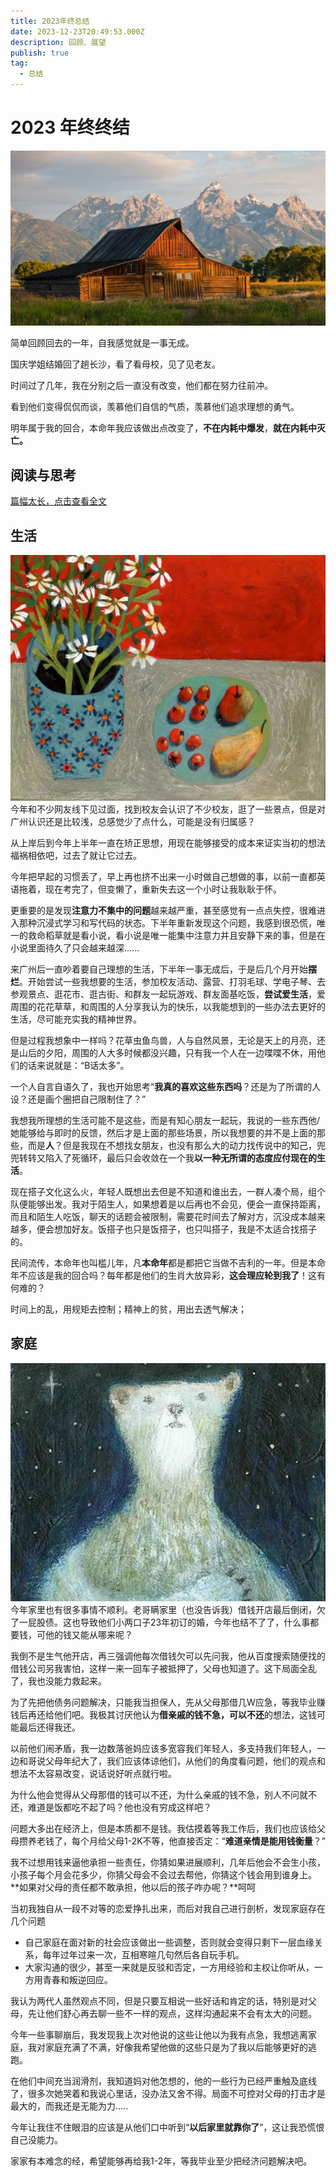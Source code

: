```yaml
---
title: 2023年终总结
date: 2023-12-23T20:49:53.000Z
description: 回顾、展望
publish: true
tag:
  - 总结
---
```

# 2023 年终终结
![pedro-lastra-hXunh-ivkPc.jpg](../images/5039cd68945b75e744fba139507714a8.jpeg)

简单回顾回去的一年，自我感觉就是一事无成。

国庆学姐结婚回了趟长沙，看了看母校，见了见老友。

时间过了几年，我在分别之后一直没有改变，他们都在努力往前冲。

看到他们变得侃侃而谈，羡慕他们自信的气质，羡慕他们追求理想的勇气。

明年属于我的回合，本命年我应该做出点改变了，**不在内耗中爆发**，**就在内耗中灭亡。**
## 阅读与思考
  [篇幅太长，点击查看全文](https://haven.ym94.cn/2023/2023%20%E5%B9%B4%E7%BB%88%E6%80%BB%E7%BB%93/23%E6%80%BB%E7%BB%93-%E6%80%9D%E8%80%83%E5%A6%82%E4%BD%95%E9%98%85%E8%AF%BB.html)
## 生活
![image.png](../images/7e693e4d18df0fce09e95877aaaddaac.png)
今年和不少网友线下见过面，找到校友会认识了不少校友，逛了一些景点，但是对广州认识还是比较浅，总感觉少了点什么，可能是没有归属感？

从上岸后到今年上半年一直在矫正思想，用现在能够接受的成本来证实当初的想法福祸相依吧，过去了就让它过去。

今年把早起的习惯丢了，早上再也挤不出来一小时做自己想做的事，以前一直都英语拖着，现在考完了，但变懒了，重新失去这一个小时让我耿耿于怀。

更重要的是发现**注意力不集中的问题**越来越严重，甚至感觉有一点点失控，很难进入那种沉浸式学习和写代码的状态。下半年重新发现这个问题，我感到很恐慌，唯一的救命稻草就是看小说，看小说是唯一能集中注意力并且安静下来的事，但是在小说里面待久了只会越来越深......

来广州后一直吵着要自己理想的生活，下半年一事无成后，于是后几个月开始**摆烂**。开始尝试一些我想要的生活，参加校友活动、露营、打羽毛球、学电子琴、去参观景点、逛花市、逛古街、和群友一起玩游戏、群友面基吃饭，**尝试爱生活**，爱周围的花花草草，和周围的人分享我认为的快乐，以我能想到的一些办法去更好的生活，尽可能充实我的精神世界。

但是过程我想象中一样吗？花草虫鱼鸟兽，人与自然风景，无论是天上的月亮，还是山后的夕阳，周围的人大多时候都没兴趣，只有我一个人在一边喋喋不休，用他们的话来说就是：“B话太多”。

一个人自言自语久了，我也开始思考“**我真的喜欢这些东西吗**？还是为了所谓的人设？还是画个圈把自己限制住了？”

我想我所理想的生活可能不是这些，而是有知心朋友一起玩，我说的一些东西他/她能够给与即时的反馈，然后才是上面的那些场景，所以我想要的并不是上面的那些，而是**人**？但是我现在不想找女朋友，也没有那么大的动力找传说中的知己，兜兜转转又陷入了死循环，最后只会收敛在一个我**以一种无所谓的态度应付现在的生活**。

现在搭子文化这么火，年轻人既想出去但是不知道和谁出去，一群人凑个局，组个队便能够出发。我对于陌生人，如果想着是以后再也不会见，便会一直保持距离，而且和陌生人吃饭，聊天的话题会被限制，需要花时间去了解对方，沉没成本越来越多，便会想加好友。饭搭子也只是饭搭子，也只叫搭子，我是不太适合找搭子的。

民间流传，本命年也叫槛儿年，凡**本命年**都是都把它当做不吉利的一年。但是本命年不应该是我的回合吗？每年都是他们的生肖大放异彩，**这会理应轮到我了**！这有何难的？

时间上的乱，用规矩去控制；精神上的贫，用出去透气解决；


## 家庭
![image.png](../images/0db0a3544d9aeaba3b3dc70b15d5eea9.png)
今年家里也有很多事情不顺利。老哥瞒家里（也没告诉我）借钱开店最后倒闭，欠了一屁股债。这也导致他们小两口子23年初订的婚，今年也结不了了，什么事都要钱，可他的钱又能从哪来呢？

我倒不是生气他开店，再三强调他每次借钱欠可以先问我，他从百度搜索随便找的借钱公司另我害怕，这样一来一回车子被抵押了，父母也知道了。这下局面全乱了，我也没能力救起来。

为了先把他债务问题解决，只能我当担保人，先从父母那借几W应急，等我毕业赚钱后再还给他们吧。我极其讨厌他认为**借亲戚的钱不急，可以不还**的想法，这钱可能最后还得我还。

以前他们闹矛盾，我一边数落爸妈应该多宽容我们年轻人，多支持我们年轻人，一边和哥说父母年纪大了，我们应该体谅他们，从他们的角度看问题，他们的观点和想法不太容易改变，说话说好听点就行啦。

为什么他会觉得从父母那借的钱可以不还，为什么亲戚的钱不急，别人不问就不还，难道是饭都吃不起了吗？他也没有穷成这样吧？

问题大多出在经济上，但是本质都不是钱。我估摸着等我工作后，我们也应该给父母攒养老钱了，每个月给父母1-2K不等，他直接否定：“**难道亲情是能用钱衡量**？” 

我不过想用钱来逼他承担一些责任，你猜如果进展顺利，几年后他会不会生小孩，小孩子每个月会花多少，你猜父母会不会过去帮他，你猜这个钱会用到谁身上。**如果对父母的责任都不敢承担，他以后的孩子咋办呢？**呵呵

当初我独自从一段不对等的恋爱挣扎出来，而后对我自己进行剖析，发现家庭存在几个问题

- 自己家庭在面对新的社会应该做出一些调整，否则就会变得只剩下一层血缘关系，每年过年过来一次，互相寒暄几句然后各自玩手机。
- 大家沟通的很少，甚至一来就是反驳和否定，一方用经验和主权让你听从，一方用青春和叛逆回应。

我认为两代人虽然观点不同，但是只要互相说一些好话和肯定的话，特别是对父母，先让他们舒心再去聊一些不一样的观点，这样沟通起来不会有太大的问题。

今年一些事聊崩后，我发现我上次对他说的这些让他以为我有点急，我想逃离家庭，我对家庭充满了不满，好像我希望他做的这些只是为了我以后能够更好的逃跑。

在他们中间充当润滑剂，我知道妈对他怎想的，他的一些行为已经严重触及底线了，很多次她哭着和我说心里话，没办法又舍不得。局面不可控对父母的打击才是最大的，而我还是无能为力.....

今年让我住不住眼泪的应该是从他们口中听到“**以后家里就靠你了**”，这让我恐慌恨自己没能力。

家家有本难念的经，希望能够再给我1-2年，等我毕业至少把经济问题解决吧。




